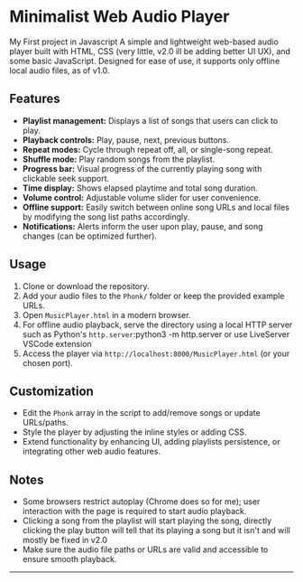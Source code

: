 # Minimalist Web Audio Player

My First project in Javascript
A simple and lightweight web-based audio player built with HTML, CSS (very little, v2.0 ill be adding better UI UX), and some basic JavaScript. Designed for ease of use, it supports only offline local audio files, as of v1.0.

## Features

- **Playlist management:** Displays a list of songs that users can click to play.
- **Playback controls:** Play, pause, next, previous buttons.
- **Repeat modes:** Cycle through repeat off, all, or single-song repeat.
- **Shuffle mode:** Play random songs from the playlist.
- **Progress bar:** Visual progress of the currently playing song with clickable seek support.
- **Time display:** Shows elapsed playtime and total song duration.
- **Volume control:** Adjustable volume slider for user convenience.
- **Offline support:** Easily switch between online song URLs and local files by modifying the song list paths accordingly.
- **Notifications:** Alerts inform the user upon play, pause, and song changes (can be optimized further).

## Usage

1. Clone or download the repository.
2. Add your audio files to the `Phonk/` folder or keep the provided example URLs.
3. Open `MusicPlayer.html` in a modern browser.
4. For offline audio playback, serve the directory using a local HTTP server such as Python's `http.server`:python3 -m http.server or use LiveServer VSCode extension
5. Access the player via `http://localhost:8000/MusicPlayer.html` (or your chosen port).

## Customization

- Edit the `Phonk` array in the script to add/remove songs or update URLs/paths.
- Style the player by adjusting the inline styles or adding CSS.
- Extend functionality by enhancing UI, adding playlists persistence, or integrating other web audio features.

## Notes

- Some browsers restrict autoplay (Chrome does so for me); user interaction with the page is required to start audio playback.
- Clicking a song from the playlist will start playing the song, directly clicking the play button will tell that its playing a song but it isn't and will mostly be fixed in v2.0
- Make sure the audio file paths or URLs are valid and accessible to ensure smooth playback.

---


   
